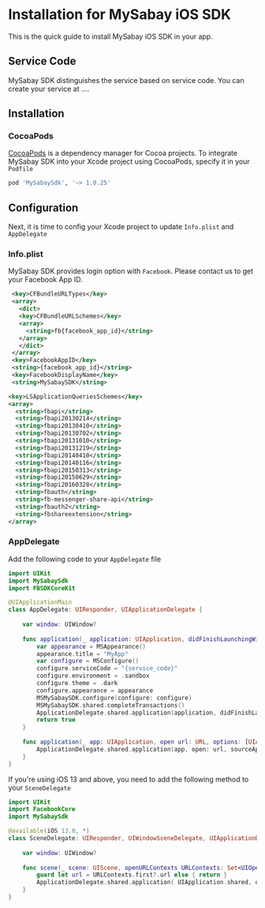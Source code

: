 # Installation for MySabay iOS SDK

This is the quick guide to install MySabay iOS SDK in your app.

## Service Code

MySabay SDK distinguishes the service based on service code. You can create your service at ....

## Installation

### CocoaPods

[CocoaPods](https://cocoapods.org) is a dependency manager for Cocoa projects. To integrate MySabay SDK into your Xcode project using CocoaPods, specify it in your `Podfile`

```ruby
pod 'MySabaySdk', '~> 1.0.25'
```

## Configuration

Next, it is time to config your Xcode project to update `Info.plist` and `AppDelegate`

### Info.plist

MySabay SDK provides login option with `Facebook`. Please contact us to get your Facebook App ID.

```xml
 <key>CFBundleURLTypes</key>
 <array>
   <dict>
   <key>CFBundleURLSchemes</key>
   <array>
     <string>fb{facebook_app_id}</string>
   </array>
   </dict>
 </array>
 <key>FacebookAppID</key>
 <string>{facebook_app_id}</string>
 <key>FacebookDisplayName</key>
 <string>MySabaySDK</string>

<key>LSApplicationQueriesSchemes</key>
<array>
  <string>fbapi</string>
  <string>fbapi20130214</string>
  <string>fbapi20130410</string>
  <string>fbapi20130702</string>
  <string>fbapi20131010</string>
  <string>fbapi20131219</string>
  <string>fbapi20140410</string>
  <string>fbapi20140116</string>
  <string>fbapi20150313</string>
  <string>fbapi20150629</string>
  <string>fbapi20160328</string>
  <string>fbauth</string>
  <string>fb-messenger-share-api</string>
  <string>fbauth2</string>
  <string>fbshareextension</string>
</array>
```

### AppDelegate

Add the following code to your `AppDelegate` file

```swift
import UIKit
import MySabaySdk
import FBSDKCoreKit

@UIApplicationMain
class AppDelegate: UIResponder, UIApplicationDelegate {
    
    var window: UIWindow?
    
    func application(_ application: UIApplication, didFinishLaunchingWithOptions launchOptions: [UIApplication.LaunchOptionsKey: Any]?) -> Bool {
        var appearance = MSAppearance()
        appearance.title = "MyApp"
        var configure = MSConfigure()
        configure.serviceCode = "{service_code}"
        configure.environment = .sandbox
        configure.theme = .dark
        configure.appearance = appearance
        MSMySabaySDK.configure(configure: configure)
        MSMySabaySDK.shared.completeTransactions()
        ApplicationDelegate.shared.application(application, didFinishLaunchingWithOptions: launchOptions)
        return true
    }
    
    func application(_ app: UIApplication, open url: URL, options: [UIApplication.OpenURLOptionsKey : Any] = [:]) -> Bool {
        ApplicationDelegate.shared.application(app, open: url, sourceApplication: options[UIApplication.OpenURLOptionsKey.sourceApplication] as? String, annotation: options[UIApplication.OpenURLOptionsKey.annotation])
    }
}
```

If you're using iOS 13 and above, you need to add the following method to your `SceneDelegate`

```swift
import UIKit
import FacebookCore
import MySabaySdk

@available(iOS 13.0, *)
class SceneDelegate: UIResponder, UIWindowSceneDelegate, UIApplicationDelegate {
    
    var window: UIWindow?
    
    func scene(_ scene: UIScene, openURLContexts URLContexts: Set<UIOpenURLContext>) {
        guard let url = URLContexts.first?.url else { return }
        ApplicationDelegate.shared.application( UIApplication.shared, open: url, sourceApplication: nil, annotation: [UIApplication.OpenURLOptionsKey.annotation])
    }
}
```


